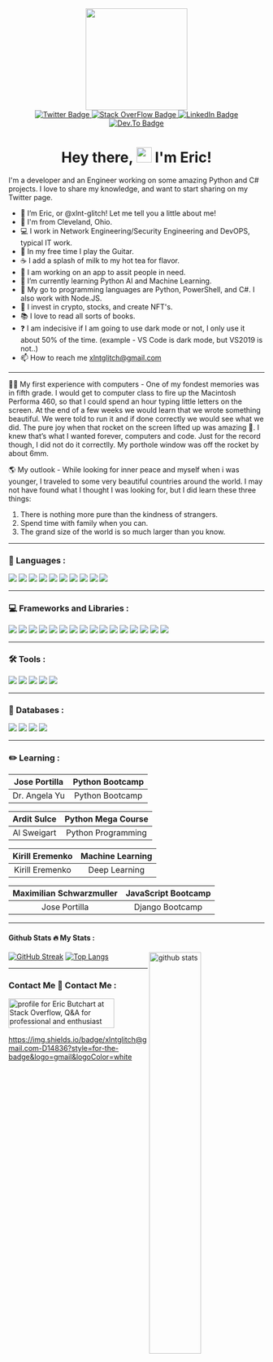 <div id="header" align="center">
  <img src="https://media0.giphy.com/media/ko7twHhomhk8E/200w.webp?cid=ecf05e47rywule65oqluxe8yjtycog2ok7ctoga3hrqvz28e&rid=200w.webp&ct=g" width="200"/>
</div>
  
<div id="badges" align="center">
  <a href="https://twitter.com/xlnt_glitch">
    <img src="https://img.shields.io/badge/Twitter-blue?style=plastic&logo=twitter&logoColor=white" alt="Twitter Badge"/>
      </a>
  <a href="https://stackoverflow.com/users/14830756/eric-butchart">
    <img src="https://img.shields.io/badge/stack overflow-blue?style=plastic&logo=stackoverflow&logoColor=white" alt="Stack OverFlow Badge"/>
  </a>  
  <a href="">
    <img src="https://img.shields.io/badge/LinkedIn-blue?style=plastic&logo=linkedin&logoColor=white" alt="LinkedIn Badge"/>
  </a>  
  <a href="https://dev.to/xlntglitch">
    <img src="https://img.shields.io/badge/dev.to-blue?style=plastic&logo=devto&logoColor=white" alt="Dev.To Badge"/>
  </a>  
  </div> 
  <div id="views" align="center">
  <img src="https://komarev.com/ghpvc/?username=xlnt-glitch&style=plastic&color=blue" alt=""/>
  </div>
<h1 style="text-align: center;">Hey there, <img src="https://media.giphy.com/media/hvRJCLFzcasrR4ia7z/giphy.gif" width="30px" /> I'm Eric!</h1>


I'm a developer and an Engineer working on some amazing Python and C# projects. I love to share my knowledge, and want to start sharing on my Twitter page.

- 👋 I’m Eric, or @xlnt-glitch! Let me tell you a little about me!
- 📍 I'm from Cleveland, Ohio.
- 💻 I work in Network Engineering/Security Engineering and DevOPS, typical IT work.
- 🎸 In my free time I play the Guitar.
- ☕️ I add a splash of milk to my hot tea for flavor. 
- 👀 I am working on an app to assit people in need.
- 🌱 I’m currently learning Python AI and Machine Learning.
- 💞️ My go to programming languages are Python, PowerShell, and C#. I also work with Node.JS. 
- 🔐 I invest in crypto, stocks, and create NFT's.
- 📚 I love to read all sorts of books.
- ❓ I am indecisive if I am going to use dark mode or not, I only use it about 50% of the time. (example - VS Code is dark mode, but VS2019 is not..)
- 📫 How to reach me xlntglitch@gmail.com
---
👨‍💻 My first experience with computers - One of my fondest memories was in fifth grade. I would get to computer class to fire up the Macintosh Performa 460, so that I could spend an hour typing little letters on the screen. At the end of a few weeks we would learn that we wrote something beautiful. We were told to run it and if done correctly we would see what we did. The pure joy when that rocket on the screen lifted up was amazing 🚀. I knew that’s what I wanted forever, computers and code. Just for the record though, I did not do it correctlly. My porthole window was off the rocket by about 6mm. 

🌎 My outlook - While looking for inner peace and myself when i was younger, I traveled to some very beautiful countries around the world. I may not have found what I thought I was looking for, but I did learn these three things: 
  1. There is nothing more pure than the kindness of strangers. 
  2. Spend time with family when you can. 
  3. The grand size of the world is so much larger than you know.
 
---
### :open_book: Languages :
<div id="icons" align="left">
  <img src="https://img.shields.io/badge/Python-3776AB?style=plastic&logo=python&logoColor=white" />
  <img src="https://img.shields.io/badge/HTML5-E34F26?style=plastic&logo=html5&logoColor=white" />
  <img src="https://img.shields.io/badge/CSS3-1572B6?style=plastic&logo=css3&logoColor=white" />
  <img src="https://img.shields.io/badge/JavaScript-323330?style=plastic&logo=javascript&logoColor=F7DF1E" />
  <img src="https://img.shields.io/badge/C-00599C?style=plastic&logo=c&logoColor=white" />
  <img src="https://img.shields.io/badge/C%2B%2B-00599C?style=plastic&logo=c%2B%2B&logoColor=white" />
  <img src="https://img.shields.io/badge/C%23-239120?style=plastic&logo=c-sharp&logoColor=white" />
  <img src="https://img.shields.io/badge/Java-ED8B00?style=plastic&logo=java&logoColor=white" />
  <img src="https://img.shields.io/badge/Go-00ADD8?style=plastic&logo=go&logoColor=white" />
  <img src="https://img.shields.io/badge/Ruby-CC342D?style=plastic&logo=ruby&logoColor=white" />
  </div> 

---
### :computer: Frameworks and Libraries :
<div id="frameworks" align="left">
  <img src="https://img.shields.io/badge/React_Native-20232A?style=plastic&logo=react&logoColor=61DAFB" />
  <img src="https://img.shields.io/badge/Node.js-339933?style=plastic&logo=nodedotjs&logoColor=white" />
  <img src="https://img.shields.io/badge/.NET-512BD4?style=plastic&logo=dotnet&logoColor=white" />
  <img src="https://img.shields.io/badge/React-20232A?style=plastic&logo=react&logoColor=61DAFB" />
  <img src="https://img.shields.io/badge/Vue.js-35495E?style=plastic&logo=vuedotjs&logoColor=4FC08D" />
  <img src="https://img.shields.io/badge/Angular-DD0031?style=plastic&logo=angular&logoColor=white" />
  <img src="https://img.shields.io/badge/AngularJS-E23237?style=plastic&logo=angularjs&logoColor=white" />
  <img src="https://img.shields.io/badge/Bootstrap-563D7C?style=plastic&logo=bootstrap&logoColor=white" />
  <img src="https://img.shields.io/badge/Tailwind_CSS-38B2AC?style=plastic&logo=tailwind-css&logoColor=white" />
  <img src="https://img.shields.io/badge/jQuery-0769AD?style=plastic&logo=jquery&logoColor=white" />
  <img src="https://img.shields.io/badge/Django-092E20?style=plastic&logo=django&logoColor=white" />
  <img src="https://img.shields.io/badge/Ruby_on_Rails-CC0000?style=plastic&logo=ruby-on-rails&logoColor=white" />
  <img src="https://img.shields.io/badge/Laravel-FF2D20?style=plastic&logo=laravel&logoColor=white" />
  <img src="https://img.shields.io/badge/Flask-000000?style=plastic&logo=flask&logoColor=white" />
  <img src="https://img.shields.io/badge/nuxt.js-00C58E?style=plastic&logo=nuxtdotjs&logoColor=white" />
  <img src="https://img.shields.io/badge/next.js-000000?style=plastic&logo=nextdotjs&logoColor=white" />
  </div> 
  
---
### :hammer_and_wrench: Tools :
<div id="Tools" align="left">  
  <img src="https://img.shields.io/badge/sublime_text-%23575757.svg?&style=plastic&logo=sublime-text&logoColor=important" />
  <img src="https://img.shields.io/badge/Visual_Studio_Code-0078D4?style=plastic&logo=visual%20studio%20code&logoColor=white" />
  <img src="https://img.shields.io/badge/Visual_Studio-5C2D91?style=plastic&logo=visual%20studio&logoColor=white" />
  <img src="https://img.shields.io/badge/Atom-66595C?style=plastic&logo=Atom&logoColor=white" />
  <img src="https://img.shields.io/badge/Eclipse-2C2255?style=plastic&logo=eclipse&logoColor=white" /> 
  </div>
  
---
### :open_file_folder: Databases :
<div id="Databases" align="left"> 
  <img src="https://img.shields.io/badge/MySQL-00000F?style=plastice&logo=mysql&logoColor=white" />
  <img src="https://img.shields.io/badge/PostgreSQL-316192?style=plastic&logo=postgresql&logoColor=white" />
  <img src="https://img.shields.io/badge/MongoDB-4EA94B?style=plastice&logo=mongodb&logoColor=white" />
  <img src="https://img.shields.io/badge/SQLite-07405E?style=plastic&logo=sqlite&logoColor=white" />
  </div>

---
### :pencil2: Learning :

|Jose Portilla             | Python Bootcamp  |
|:---------:|:----------------------------------:|
| Dr. Angela Yu            | Python Bootcamp |

| Ardit Sulce              | Python Mega Course |
|:---------:|:----------------------------------:|
| Al Sweigart              | Python Programming |

| Kirill Eremenko          | Machine Learning |
|:---------:|:----------------------------------:|
| Kirill Eremenko          | Deep Learning |

| Maximilian Schwarzmuller | JavaScript Bootcamp |
|:---------:|:----------------------------------:|
| Jose Portilla            | Django Bootcamp |

---  

#### Github Stats :fire: My Stats :
[![GitHub Streak](http://github-readme-streak-stats.herokuapp.com?user=xlnt-glitch&theme=tokyonight&hide_border=true&date_format=M%20j%5B%2C%20Y%5D)](https://git.io/streak-stats)
[![Top Langs](https://github-readme-stats.vercel.app/api/top-langs/?username=xlnt-glitch&layout=compact&theme=tokyonight)](https://github.com/anuraghazra/github-readme-stats)
<img src="https://github-readme-stats.vercel.app/api?username=xlnt-glitch&show_icons=true&theme=tokyonight" alt="github stats" width="45%" align="right"/>

---

### Contact Me 	:incoming_envelope: Contact Me :
<a href="https://stackoverflow.com/users/14830756/eric-butchart"><img src="https://stackoverflow.com/users/flair/14830756.png?theme=dark" width="208" height="58" alt="profile for Eric Butchart at Stack Overflow, Q&amp;A for professional and enthusiast programmers" title="profile for Eric Butchart at Stack Overflow, Q&amp;A for professional and enthusiast programmers"></a>

https://img.shields.io/badge/xlntglitch@gmail.com-D14836?style=for-the-badge&logo=gmail&logoColor=white

<!---
xlnt-glitch/xlnt-glitch is a ✨ special ✨ repository because its `README.md` (this file) appears on your GitHub profile.
You can click the Preview link to take a look at your changes.
--->
